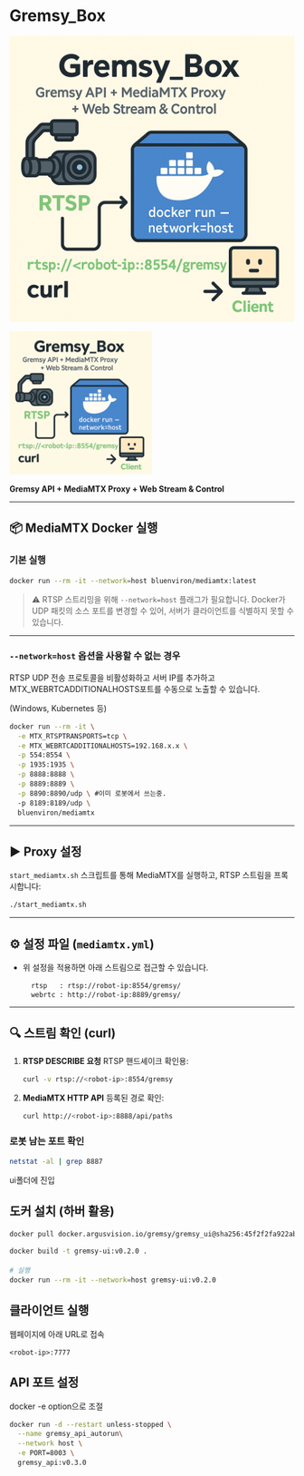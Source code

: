 # Gremsy_Box

![](assets/Gremsy_Box.png)


<!-- width만 지정 -->
<!-- <img src="assets/Gremsy_Box.png" alt="Gremsy Box" width="400" /> -->

<!-- width와 height 모두 지정 -->
<!-- <img src="assets/Gremsy_Box.png" alt="Gremsy Box" width="400" height="300" /> -->

<!-- CSS 스타일로 더 세밀하게 지정 -->
<img src="assets/Gremsy_Box.png" alt="Gremsy Box" style="width:50%; max-width:500px;" />


**Gremsy API + MediaMTX Proxy + Web Stream & Control**

---


## 📦 MediaMTX Docker 실행

### 기본 실행

```bash
docker run --rm -it --network=host bluenviron/mediamtx:latest
````

> ⚠️ RTSP 스트리밍을 위해 `--network=host` 플래그가 필요합니다.
> Docker가 UDP 패킷의 소스 포트를 변경할 수 있어, 서버가 클라이언트를 식별하지 못할 수 있습니다.

---

### `--network=host` 옵션을 사용할 수 없는 경우

RTSP UDP 전송 프로토콜을 비활성화하고 서버 IP를 추가하고 MTX_WEBRTCADDITIONALHOSTS포트를 수동으로 노출할 수 있습니다.

(Windows, Kubernetes 등)

```bash
docker run --rm -it \
  -e MTX_RTSPTRANSPORTS=tcp \
  -e MTX_WEBRTCADDITIONALHOSTS=192.168.x.x \
  -p 554:8554 \
  -p 1935:1935 \
  -p 8888:8888 \
  -p 8889:8889 \
  -p 8890:8890/udp \ #이미 로봇에서 쓰는중.
  -p 8189:8189/udp \
  bluenviron/mediamtx
```

---

## ▶️ Proxy 설정

`start_mediamtx.sh` 스크립트를 통해 MediaMTX를 실행하고, RTSP 스트림을 프록시합니다:

```bash
./start_mediamtx.sh
```

---

## ⚙️ 설정 파일 (`mediamtx.yml`)

* 위 설정을 적용하면 아래 스트림으로 접근할 수 있습니다.

  ```
    rtsp   : rtsp://robot-ip:8554/gremsy/
    webrtc : http://robot-ip:8889/gremsy/
  ```

---

## 🔍 스트림 확인 (curl)

1. **RTSP DESCRIBE 요청**
   RTSP 핸드셰이크 확인용:

   ```bash
   curl -v rtsp://<robot-ip>:8554/gremsy
   ```

2. **MediaMTX HTTP API**
   등록된 경로 확인:

   ```bash
   curl http://<robot-ip>:8888/api/paths
   ```

### 로봇 남는 포트 확인

```bash
netstat -al | grep 8887
```

ui폴더에 진입
## 도커 설치 (하버 활용)

```bash
docker pull docker.argusvision.io/gremsy/gremsy_ui@sha256:45f2f2fa922ab22deb8694c948ff3426241199cc7ec89356c9f4525436ffffcc
```


```bash
docker build -t gremsy-ui:v0.2.0 .

# 실행
docker run --rm -it --network=host gremsy-ui:v0.2.0
```

## 클라이언트 실행

웹페이지에 아래 URL로 접속

```url
<robot-ip>:7777
```

## API 포트 설정 

docker -e option으로 조절

```bash
docker run -d --restart unless-stopped \
  --name gremsy_api_autorun\
  --network host \
  -e PORT=8003 \
  gremsy_api:v0.3.0
```